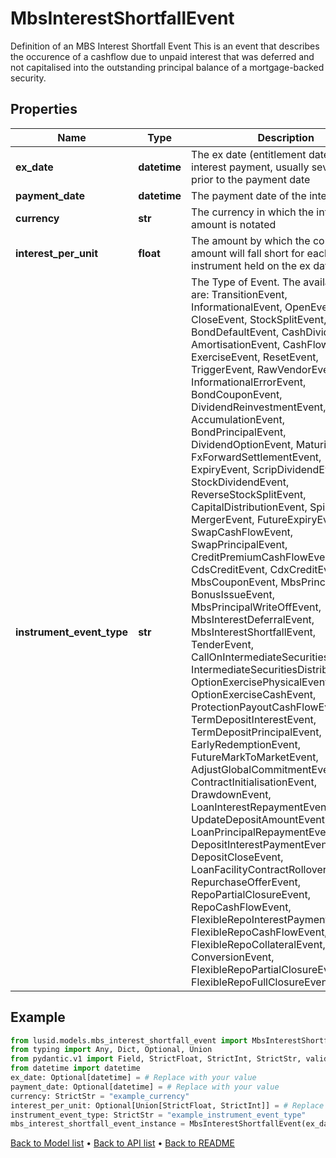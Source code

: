 # MbsInterestShortfallEvent

Definition of an MBS Interest Shortfall Event  This is an event that describes the occurence of a cashflow due to unpaid interest that was deferred and  not capitalised into the outstanding principal balance of a mortgage-backed security.
## Properties
Name | Type | Description | Notes
------------ | ------------- | ------------- | -------------
**ex_date** | **datetime** | The ex date (entitlement date) of the interest payment, usually several weeks prior to the payment date | [optional] 
**payment_date** | **datetime** | The payment date of the interest | [optional] 
**currency** | **str** | The currency in which the interest amount is notated | 
**interest_per_unit** | **float** | The amount by which the coupon amount will fall short for each unit of the instrument held on the ex date | [optional] 
**instrument_event_type** | **str** | The Type of Event. The available values are: TransitionEvent, InformationalEvent, OpenEvent, CloseEvent, StockSplitEvent, BondDefaultEvent, CashDividendEvent, AmortisationEvent, CashFlowEvent, ExerciseEvent, ResetEvent, TriggerEvent, RawVendorEvent, InformationalErrorEvent, BondCouponEvent, DividendReinvestmentEvent, AccumulationEvent, BondPrincipalEvent, DividendOptionEvent, MaturityEvent, FxForwardSettlementEvent, ExpiryEvent, ScripDividendEvent, StockDividendEvent, ReverseStockSplitEvent, CapitalDistributionEvent, SpinOffEvent, MergerEvent, FutureExpiryEvent, SwapCashFlowEvent, SwapPrincipalEvent, CreditPremiumCashFlowEvent, CdsCreditEvent, CdxCreditEvent, MbsCouponEvent, MbsPrincipalEvent, BonusIssueEvent, MbsPrincipalWriteOffEvent, MbsInterestDeferralEvent, MbsInterestShortfallEvent, TenderEvent, CallOnIntermediateSecuritiesEvent, IntermediateSecuritiesDistributionEvent, OptionExercisePhysicalEvent, OptionExerciseCashEvent, ProtectionPayoutCashFlowEvent, TermDepositInterestEvent, TermDepositPrincipalEvent, EarlyRedemptionEvent, FutureMarkToMarketEvent, AdjustGlobalCommitmentEvent, ContractInitialisationEvent, DrawdownEvent, LoanInterestRepaymentEvent, UpdateDepositAmountEvent, LoanPrincipalRepaymentEvent, DepositInterestPaymentEvent, DepositCloseEvent, LoanFacilityContractRolloverEvent, RepurchaseOfferEvent, RepoPartialClosureEvent, RepoCashFlowEvent, FlexibleRepoInterestPaymentEvent, FlexibleRepoCashFlowEvent, FlexibleRepoCollateralEvent, ConversionEvent, FlexibleRepoPartialClosureEvent, FlexibleRepoFullClosureEvent | 
## Example

```python
from lusid.models.mbs_interest_shortfall_event import MbsInterestShortfallEvent
from typing import Any, Dict, Optional, Union
from pydantic.v1 import Field, StrictFloat, StrictInt, StrictStr, validator
from datetime import datetime
ex_date: Optional[datetime] = # Replace with your value
payment_date: Optional[datetime] = # Replace with your value
currency: StrictStr = "example_currency"
interest_per_unit: Optional[Union[StrictFloat, StrictInt]] = # Replace with your value
instrument_event_type: StrictStr = "example_instrument_event_type"
mbs_interest_shortfall_event_instance = MbsInterestShortfallEvent(ex_date=ex_date, payment_date=payment_date, currency=currency, interest_per_unit=interest_per_unit, instrument_event_type=instrument_event_type)

```

[Back to Model list](../README.md#documentation-for-models) &#8226; [Back to API list](../README.md#documentation-for-api-endpoints) &#8226; [Back to README](../README.md)

